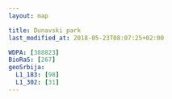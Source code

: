 ```yaml
---
layout: map

title: Dunavski park
last_modified_at: 2018-05-23T08:07:25+02:00

WDPA: [388823]
BioRaS: [267]
geoSrbija:
  L1_183: [98]
  L1_302: [31]
---
```

